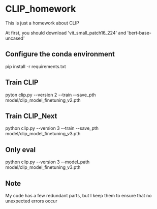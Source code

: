 # CLIP_homework
This is just a homework about CLIP

At first, you should download 'vit_small_patch16_224' and 'bert-base-uncased'

## Configure the conda environment
pip install -r requirements.txt

## Train CLIP
pyton clip.py --version 2 --train --save_pth model/clip_model_finetuning_v2.pth

## Train CLIP_Next
python clip.py --version 3 --train --save_pth model/clip_model_finetuning_v3.pth

## Only eval
python clip.py --version 3 --model_path model/clip_model_finetuning_v3.pth

## Note
My code has a few redundant parts, but I keep them to ensure that no unexpected errors occur
